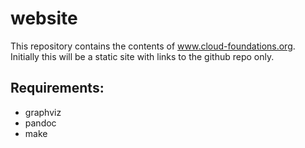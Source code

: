 # website

This repository contains the contents of www.cloud-foundations.org. Initially this will
be a static site with links to the github repo only.

## Requirements:
* graphviz
* pandoc
* make
